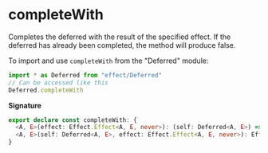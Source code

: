 # completeWith

Completes the deferred with the result of the specified effect. If the
deferred has already been completed, the method will produce false.

To import and use `completeWith` from the "Deferred" module:

```ts
import * as Deferred from "effect/Deferred"
// Can be accessed like this
Deferred.completeWith
```

**Signature**

```ts
export declare const completeWith: {
  <A, E>(effect: Effect.Effect<A, E, never>): (self: Deferred<A, E>) => Effect.Effect<boolean>
  <A, E>(self: Deferred<A, E>, effect: Effect.Effect<A, E, never>): Effect.Effect<boolean>
}
```
